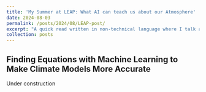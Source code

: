 ```yaml
---
title: 'My Summer at LEAP: What AI can teach us about our Atmosphere'
date: 2024-08-03
permalink: /posts/2024/08/LEAP-post/
excerpt: "A quick read written in non-technical language where I talk about the research my group and I did at LEAP over this summer (and why it matters). <br/><img src='/images/grid_resolutions.png' width='200'>"
collection: posts
---
```


Finding Equations with Machine Learning to Make Climate Models More Accurate  
------

Under construction